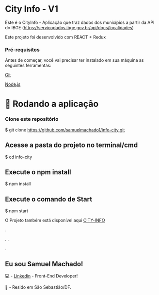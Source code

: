 # City Info - V1

Este é o CityInfo - Aplicação que traz dados dos municípios a partir da API do IBGE (https://servicodados.ibge.gov.br/api/docs/localidades)

Este projeto foi desenvolvido com REACT + Redux

### Pré-requisitos

Antes de começar, você vai precisar ter instalado em sua máquina as seguintes ferramentas:

[Git](https://git-scm.com)

[Node.js](https://nodejs.org/en/)

# 🎲 Rodando a aplicação

### Clone este repositório

$ git clone <https://github.com/samuelmachado1/info-city.git>

## Acesse a pasta do projeto no terminal/cmd

$ cd info-city

## Execute o npm install

$ npm install

## Execute o comando de Start

$ npm start

O Projeto também está disponível aqui [CITY-INFO]()

.

.
.

.

## Eu sou Samuel Machado!

:computer: - [Linkedin](https://www.linkedin.com/in/samuel-machado-347204158) - Front-End Developer!

:house_with_garden: - Resido em São Sebastião/DF.

